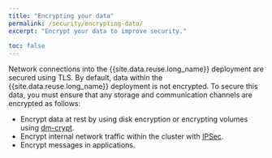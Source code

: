 ```yaml
---
title: "Encrypting your data"
permalink: /security/encrypting-data/
excerpt: "Encrypt your data to improve security."
 
toc: false
---
```


Network connections into the {{site.data.reuse.long_name}} deployment are secured using TLS. By default, data within the {{site.data.reuse.long_name}} deployment is not encrypted. To secure this data, you must ensure that any storage and communication channels are encrypted as follows:

* Encrypt data at rest by using disk encryption or encrypting volumes using [dm-crypt](https://www.ibm.com/support/knowledgecenter/SSBS6K_3.1.0/installing/etcd.html).
* Encrypt internal network traffic within the cluster with [IPSec](https://www.ibm.com/support/knowledgecenter/SSBS6K_3.1.0/installing/ipsec_mesh.html).
* Encrypt messages in applications.
